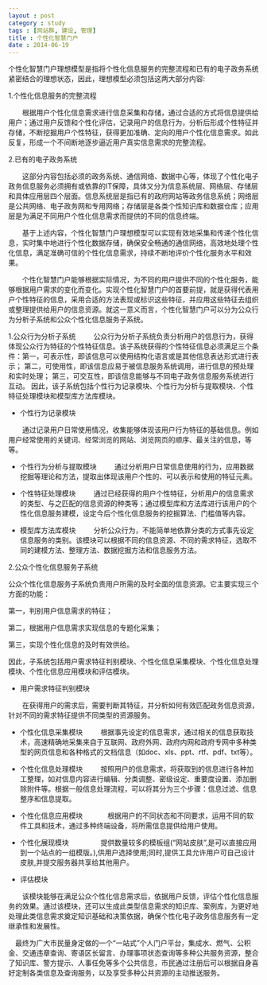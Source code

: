 ```yaml
---
layout : post
category : study
tags : [网站群, 建设, 管理]
title : 个性化智慧门户
date : 2014-06-19
---
```


个性化智慧门户理想模型是指将个性化信息服务的完整流程和已有的电子政务系统紧密结合的理想状态，因此，理想模型必须包括这两大部分内容:

1.个性化信息服务的完整流程

　　根据用户个性化信息需求进行信息采集和存储，通过合适的方式将信息提供给用户；通过用户反馈和个性化评估，记录用户的信息行为，分析后形成个性特征并存储，不断挖掘用户个性特征，获得更加准确、定向的用户个性化信息需求。如此反复，形成一个不间断地逐步逼近用户真实信息需求的完整流程。

2.已有的电子政务系统

　　这部分内容包括必须的政务系统、通信网络、数据中心等，体现了个性化电子政务信息服务必须拥有或依靠的IT保障，具体又分为信息系统层、网络层、存储层和具体应用层四个层面。信息系统层是指已有的政府网站等政务信息系统；网络层是公共网络、电子政务网和专用网络；存储层是各类个性知识库和数据仓库；应用层是为满足不同用户个性化信息需求而提供的不同的信息终端。

　　基于上述内容，个性化智慧门户理想模型可以实现有效地采集和传递个性化信息，实时集中地进行个性化数据存储，确保安全畅通的通信网络，高效地处理个性化信息，满足准确可信的个性化信息需求，持续不断地评价个性化服务水平和效果。

　　个性化智慧门户能够根据实际情况，为不同的用户提供不同的个性化服务，能够根据用户需求的变化而变化。实现个性化智慧门户的首要前提，就是获得代表用户个性特征的信息，采用合适的方法表现或标识这些特征，并应用这些特征去组织或整理提供给用户的信息资源。就这一意义而言，个性化智慧门户可以分为公众行为分析子系统和公众个性化信息服务子系统。

1.公众行为分析子系统
　
　公众行为分析子系统负责分析用户的信息行为，获得体现公众行为特征的个性特征信息。该子系统获得的个性特征信息必须满足三个条件：第一，可表示性，即该信息可以使用结构化语言或是其他信息表达形式进行表示；
第二，可使用性，即该信息应易于被信息服务系统调用，进行信息的预处理和实时处理；
第三，可交互性，即该信息能够与不同电子政务信息服务系统进行互动。
因此，该子系统包括个性行为记录模块、个性行为分析与提取模块、个性特征处理模块和模型库方法库模块。

- 个性行为记录模块

　　通过记录用户日常使用情况，收集能够体现该用户行为特征的基础信息。例如用户经常使用的关键词、经常浏览的网站、浏览网页的顺序、最关注的信息，等等。

- 个性行为分析与提取模块
　
  　通过分析用户日常信息使用的行为，应用数据挖掘等理论和方法，提取出体现该用户个性的、可以表示和使用的特征元素。

- 个性特征处理模块
　
  　通过已经获得的用户个性特征，分析用户的信息需求的类型、与之匹配的信息资源的种类等；通过模型库和方法库进行该用户的个性化信息服务建模，设定今后个性化信息服务的挖掘算法、门槛值等内容。

- 模型库方法库模块
　
　分析公众行为，不能简单地依靠分类的方式事先设定信息服务的类别。该模块可以根据不同的信息资源、不同的需求特征，选取不同的建模方法、整理方法、数据挖掘方法和信息服务方法。

2.公众个性化信息服务子系统

  公众个性化信息服务子系统负责用户所需的及时全面的信息资源。它主要实现三个方面的功能：

第一，判别用户信息需求的特征；

第二，根据用户信息需求实现信息的专题化采集；

第三，实现个性化信息的及时有效供给。

因此，子系统包括用户需求特征判别模块、个性化信息采集模块、个性化信息处理模块、个性化信息应用模块和评估模块。

- 用户需求特征判别模块

　　在获得用户的需求后，需要判断其特征，并分析如何有效匹配政务信息资源，针对不同的需求特征提供不同类型的资源服务。

- 个性化信息采集模块
　
　根据事先设定的信息需求，通过相关的信息获取技术，高速精确地采集来自于互联网、政府外网、政府内网和政府专网中多种类型的网页信息和各种格式的文档信息（如doc、xls、ppt、rtf、pdf、txt等）。

- 个性化信息处理模块
　
　按照用户的信息需求，将获取到的信息进行各种加工整理，如对信息内容进行编辑、分类调整、密级设定、重要度设置、添加删除附件等。根据一般信息处理流程，可以将其分为三个步骤：信息过滤、信息整序和信息提取。

- 个性化信息应用模块
　
　　根据用户的不同状态和不同要求，运用不同的软件工具和技术，通过多种终端设备，将所需信息提供给用户使用。

- 个性化展现模块
　
　　　提供数量较多的模板组(“网站皮肤”,是可以直接应用到一个站点的一组模版。),供用户选择使用;同时,提供工具允许用户可自己设计皮肤,并提交服务器共享给其他用户。
　　　
- 评估模块
  
　　该模块能够在满足公众个性化信息需求后，依据用户反馈，评估个性化信息服务的效果。通过该模块，还可以生成此类型信息需求的知识库、案例库，为更好地处理此类信息需求奠定知识基础和决策依据，确保个性化电子政务信息服务有一定继承性和发展性。


　最终为广大市民量身定做的一个“一站式”个人门户平台，集成水、燃气、公积金、交通违章查询、寄语区长留言、办理事项状态查询等多种公共服务资源，整合了知识库、警方提示、人事任免等多个公共信息，市民通过注册后可以根据自身喜好定制各类信息及查询服务，以及享受多种公共资源的主动推送服务。
